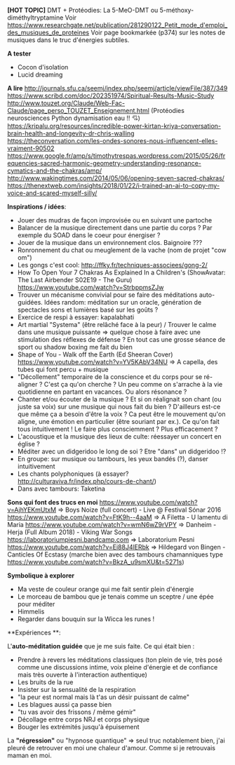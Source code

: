 

**[HOT TOPIC]** DMT + Protéodies:
La 5-MeO-DMT ou 5-méthoxy-diméthyltryptamine
Voir https://www.researchgate.net/publication/281290122_Petit_mode_d'emploi_des_musiques_de_proteines
Voir page bookmarkée (p374) sur les notes de musiques dans le truc d'énergies subtiles.

**A tester**
- Cocon d'isolation  
- Lucid dreaming

**A lire**
http://journals.sfu.ca/seemj/index.php/seemj/article/viewFile/387/349
https://www.scribd.com/doc/202351974/Spiritual-Results-Music-Study
http://www.touzet.org/Claude/Web-Fac-Claude/page_perso_TOUZET_Enseignement.html (Protéodies neurosciences Python dynamisation eau !! 💘)
https://kripalu.org/resources/incredible-power-kirtan-kriya-conversation-brain-health-and-longevity-dr-chris-walling
https://theconversation.com/les-ondes-sonores-nous-influencent-elles-vraiment-90502
https://www.google.fr/amp/s/timothytrespas.wordpress.com/2015/05/26/frequencies-sacred-harmonic-geometry-understanding-resonance-cymatics-and-the-chakras/amp/
http://www.wakingtimes.com/2014/05/06/opening-seven-sacred-chakras/
https://thenextweb.com/insights/2018/01/22/i-trained-an-ai-to-copy-my-voice-and-scared-myself-silly/

**Inspirations / idées**:
- Jouer des mudras de façon improvisée ou en suivant une partoche
- Balancer de la musique directement dans une partie du corps ? Par exemple du SOAD dans le coeur pour énergiser ?
- Jouer de la musique dans un environnement clos. Baignoire ??? 
- Ronronnement du chat ou meuglement de la vache (nom de projet "cow om")
- Les gongs c'est cool: http://ffky.fr/techniques-associees/gong-2/
- How To Open Your 7 Chakras As Explained In a Children's (ShowAvatar: The Last Airbender S02E19 - The Guru) https://www.youtube.com/watch?v=StrbppmsZJw
- Trouver un mécanisme convivial pour se faire des méditations auto-guidées. Idées random: méditation sur un oracle, génération de spectacles sons et lumières basé sur les goûts ?
- Exercice de respi à essayer: kapalabhati
- Art martial "Systema" (être relâché face à la peur) / Trouver le calme dans une musique puissante => quelque chose à faire avec une stimulation des réflexes de défense ? En tout cas une grosse séance de sport ou shadow boxing me fait du bien
- Shape of You - Walk off the Earth (Ed Sheeran Cover) https://www.youtube.com/watch?v=YV5KAbV34NU => A capella, des tubes qui font percu + musique
- "Décollement" temporaire de la conscience et du corps pour se ré-aligner ? C'est ça qu'on cherche ? Un peu comme on s'arrache à la vie quotidienne en partant en vacances. Ou alors résonance ?
- Chanter et/ou écouter de la musique ? Et si on réalignait son chant (ou juste sa voix) sur une musique qui nous fait du bien ? D'ailleurs est-ce que même ça a besoin d'être la voix ? Ca peut être le mouvement qu'on aligne, une émotion en particulier (être souriant par ex.). Ce qu'on fait tous intuitivement ! Le faire plus consciemment ? Plus efficacement ?
- L'acoustique et la musique des lieux de culte: réessayer un concert en église ? 
- Méditer avec un didgeridoo le long de soi ? Etre "dans" un didgeridoo !?
- En groupe: sur musique ou tambours, les yeux bandés (?), danser intuitivement
- Les chants polyphoniques (à essayer? http://culturaviva.fr/index.php/cours-de-chant/)
- Dans avec tambours: Taketina

**Sons qui font des trucs en moi**
https://www.youtube.com/watch?v=AjhYEKmUtxM => Boys Noize (full concert) - Live @ Festival Sónar 2016
https://www.youtube.com/watch?v=FtK9h--4aaM => A Filetta - U lamentu di Maria
https://www.youtube.com/watch?v=wmN6wZ9rVPY => Danheim - Herja \(Full Album 2018\) - Viking War Songs
https://laboratoriumpiesni.bandcamp.com => Laboratorium Pesni
https://www.youtube.com/watch?v=Ei88J4lERbk => Hildegard von Bingen - Canticles Of Ecstasy (marche bien avec des tambours chamanniques type https://www.youtube.com/watch?v=BkzA_u9smXU&t=5271s)

**Symbolique à explorer**
- Ma veste de couleur orange qui me fait sentir plein d'énergie  
- Le morceau de bambou que je tenais comme un sceptre / une épée pour méditer  
- Himmelis  
- Regarder dans bouquin sur la Wicca les runes !

**Expériences **:

L'**auto-méditation guidée** que je me suis faite. Ce qui était bien :
- Prendre à revers les méditations classiques (ton plein de vie, très posé comme une discussions intime, voix pleine d'énergie et de confiance mais très ouverte à l'interaction authentique)
- Les bruits de la rue
- Insister sur la sensualité de la respiration
- "la peur est normal mais là t'as un désir puissant de calme" 
- Les blagues aussi ça passe bien
- "tu vas avoir des frissons / même gémir"
- Décollage entre corps NRJ et corps physique
- Bouger les extrémités jusqu'à épuisement

La **"régression"** ou "hypnose quantique" => seul truc notablement bien, j'ai pleuré de retrouver en moi une chaleur d'amour. Comme si je retrouvais maman en moi.
